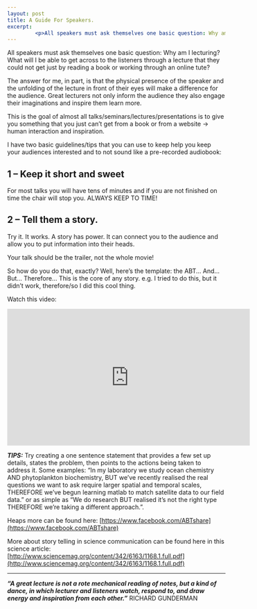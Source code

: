 ```yaml
---
layout: post
title: A Guide For Speakers.
excerpt:
         <p>All speakers must ask themselves one basic question: Why am I lecturing? What will I be able to get across to the listeners through a lecture that they could not get just by reading a book or working through an online tute?</p>
---
```

All speakers must ask themselves one basic question: Why am I lecturing? What will I be able to get across to the listeners through a lecture that they could not get just by reading a book or working through an online tute?

The answer for me, in part, is that the physical presence of the speaker and the unfolding of the lecture in front of their eyes will make a difference for the audience. Great lecturers not only inform the audience they also engage their imaginations and inspire them learn more.

This is the goal of almost all talks/seminars/lectures/presentations is to give you something that you just can’t get from a book or from a website -> human interaction and inspiration.

I have two basic guidelines/tips that you can use to keep help you keep your audiences interested and to not sound like a pre-recorded audiobook:

## 1 – Keep it short and sweet
 For most talks you will have tens of minutes and if you are not finished on time the chair will stop you. ALWAYS KEEP TO TIME!

## 2 – Tell them a story.
Try it. It works. A story has power. It can connect you to the audience and allow you to put information into their heads.

Your talk should be the trailer, not the whole movie!

So how do you do that, exactly? Well, here’s the template: the ABT... And... But... Therefore... This is the core of any story. e.g. I tried to do this, but it didn’t work, therefore/so I did this cool thing.

Watch this video:
<iframe width="560" height="315" src="https://www.youtube.com/embed/ERB7ITvabA4" frameborder="0" allowfullscreen></iframe>

_**TIPS:**_
Try creating a one sentence statement that provides a few set up details, states the problem, then points to the actions being taken to address it. Some examples: “In my laboratory we study ocean chemistry AND phytoplankton biochemistry, BUT we’ve recently realised the real questions we want to ask require larger spatial and temporal scales, THEREFORE we’ve begun learning matlab to match satellite data to our field data.” or as simple as “We do research BUT realised it’s not the right type THEREFORE we’re taking a different approach.”.

Heaps more can be found here: [https://www.facebook.com/ABTshare](https://www.facebook.com/ABTshare)

More about story telling in science communication can be found here in this science article: [http://www.sciencemag.org/content/342/6163/1168.1.full.pdf](http://www.sciencemag.org/content/342/6163/1168.1.full.pdf)

---

_**“A great lecture is not a rote mechanical reading of notes, but a kind of dance, in which lecturer and listeners watch, respond to, and draw energy and inspiration from each other.”**_ RICHARD GUNDERMAN

